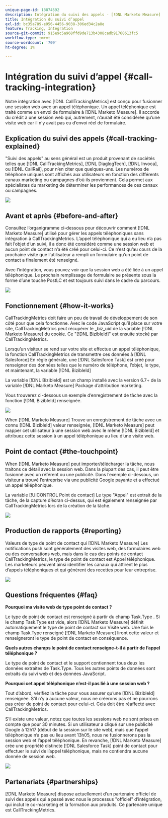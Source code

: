 ```yaml
---
unique-page-id: 18874592
description: Intégration du suivi des appels - [!DNL Marketo Measure]
title: Intégration du suivi d’appel
exl-id: bc35a789-e056-4456-9038-306ed34c2a8e
feature: Tracking, Integration
source-git-commit: 915e9c5a968ffd9de713b4308cadb91768613fc5
workflow-type: tm+mt
source-wordcount: '709'
ht-degree: 1%

---
```


# Intégration du suivi d’appel {#call-tracking-integration}

Notre intégration avec [!DNL CallTrackingMetrics] est conçu pour fusionner une session web avec un appel téléphonique. Un appel téléphonique est traité comme un envoi de formulaire à [!DNL Marketo Measure]. Il accorde du crédit à une session web qui, autrement, n’aurait été considérée qu’une visite web car il n’y avait pas eu d’envoi réel de formulaire.

## Explication du suivi des appels {#call-tracking-explained}

&quot;Suivi des appels&quot; au sens général est un produit provenant de sociétés telles que [!DNL CallTrackingMetrics], [!DNL DiaglogTech], [!DNL Invoca], ou [!DNL CallRail], pour n’en citer que quelques-uns. Les numéros de téléphone uniques sont affichés aux utilisateurs en fonction des différents canaux marketing ou campagnes d’où ils proviennent. Cela permet aux spécialistes du marketing de déterminer les performances de ces canaux ou campagnes.

![](assets/1.png)

## Avant et après {#before-and-after}

Consultez l’organigramme ci-dessous pour découvrir comment [!DNL Marketo Measure] utilisé pour gérer les appels téléphoniques sans intégration à CallTrackingMetrics. L’appel téléphonique qui a eu lieu n’a pas fait l’objet d’un suivi, il a donc été considéré comme une session web et aucun point de contact n’a été créé pour celui-ci. Ce n’est qu’au cours de la prochaine visite que l’utilisateur a rempli un formulaire qu’un point de contact a finalement été renseigné.

Avec l’intégration, vous pouvez voir que la session web a été liée à un appel téléphonique. Le prochain remplissage de formulaire se présente sous la forme d’une touche PostLC et est toujours suivi dans le cadre du parcours.

![](assets/2.png)

## Fonctionnement {#how-it-works}

CallTrackingMetrics doit faire un peu de travail de développement de son côté pour que cela fonctionne. Avec le code JavaScript qu’il place sur votre site, CallTrackingMetrics peut récupérer le _biz_uid de la variable [!DNL Marketo Measure] du cookie. Ce &quot;[!DNL BizibleId]&quot; est ensuite stocké par CallTrackingMetrics.

Lorsqu’un visiteur se rend sur votre site et effectue un appel téléphonique, la fonction CallTrackingMetrics de transmettre ces données à [!DNL Salesforce]  En règle générale, une [!DNL Salesforce Task] est créé pour renseigner des données telles que le numéro de téléphone, l’objet, le type, et maintenant, la variable [!DNL BizibleId]

La variable [!DNL BizibleId] est un champ installé avec la version 6.7+ de la variable [!DNL Marketo Measure] Package d’attribution marketing.

Vous trouverez ci-dessous un exemple d’enregistrement de tâche avec la fonction [!DNL BizibleId] renseignée.

![](assets/3.png)

When [!DNL Marketo Measure] Trouve un enregistrement de tâche avec un connu [!DNL BizibleId] valeur renseignée, [!DNL Marketo Measure] peut mapper cet utilisateur à une session web avec le même [!DNL BizibleId] et attribuez cette session à un appel téléphonique au lieu d’une visite web.

## Point de contact {#the-touchpoint}

When [!DNL Marketo Measure] peut importer/télécharger la tâche, nous traitons ce détail avec la session web. Dans la plupart des cas, il peut être fusionné avec un référent ou une publicité. Dans l’exemple ci-dessous, un visiteur a trouvé l’entreprise via une publicité Google payante et a effectué un appel téléphonique.

La variable [!UICONTROL Point de contact] Le type &quot;Appel&quot; est extrait de la tâche, de la capture d’écran ci-dessus, qui est également renseignée par CallTrackingMetrics lors de la création de la tâche.

![](assets/4.png)

## Production de rapports {#reporting}

Valeurs de type de point de contact qui [!DNL Marketo Measure] Les notifications push sont généralement des visites web, des formulaires web ou des conversations web, mais dans le cas des points de contact CallTrackingMetrics, le type de point de contact est Appel téléphonique. Les marketeurs peuvent ainsi identifier les canaux qui attirent le plus d’appels téléphoniques et qui génèrent des recettes pour leur entreprise.

![](assets/5.png)

## Questions fréquentes {#faq}

**Pourquoi ma visite web de type point de contact ?**

Le type de point de contact est renseigné à partir du champ Task.Type . Si le champ Task.Type est vide, alors [!DNL Marketo Measure] définit automatiquement le type de point de contact sur Visite web. Une fois le champ Task.Type renseigné [!DNL Marketo Measure] liront cette valeur et renseigneront le type de point de contact en conséquence.

**Quels autres champs le point de contact renseigne-t-il à partir de l’appel téléphonique ?**

Le type de point de contact et le support contiennent tous deux les données extraites de Task.Type. Tous les autres points de données sont extraits du suivi web et des données JavaScript.

**Pourquoi cet appel téléphonique n’est-il pas lié à une session web ?**

Tout d’abord, vérifiez la tâche pour vous assurer qu’une [!DNL BizibleId] renseignée. S’il n’y a aucune valeur, nous ne créerons pas et ne pourrons pas créer de point de contact pour celui-ci. Cela doit être réaffecté avec CallTrackingMetrics.

S’il existe une valeur, notez que toutes les sessions web ne sont prises en compte que pour 30 minutes. Si un utilisateur a cliqué sur une publicité Google à 12h17 (début de la session sur le site web), mais que l’appel téléphonique n’a pas eu lieu avant 13h05, nous ne fusionnerons pas la session web et l’appel téléphonique. En revanche, [!DNL Marketo Measure] crée une propriété distincte [!DNL Salesforce Task] point de contact pour effectuer le suivi de l’appel téléphonique, mais ne contiendra aucune donnée de session web.

![](assets/6.png)

## Partenariats {#partnerships}

[!DNL Marketo Measure] dispose actuellement d’un partenaire officiel de suivi des appels qui a passé avec nous le processus &quot;officiel&quot; d’intégration, qui inclut le co-marketing et la formation aux produits. Ce partenaire unique est CallTrackingMetrics.

